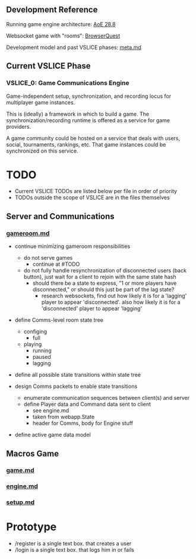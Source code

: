 ## Development Reference

Running game engine architecture: [AoE 28.8](http://www.gamasutra.com/view/feature/3094/1500_archers_on_a_288_network_.php)

Websocket game with "rooms": [BrowserQuest](https://github.com/mozilla/BrowserQuest)

Development model and past VSLICE phases: [meta.md](meta.md)

## Current VSLICE Phase

### VSLICE_0: Game Communications Engine

Game-independent setup, synchronization, and recording locus for multiplayer game instances.

This is (ideally) a framework in which to build a game.
The synchronization/recording runtime is offered as a service for game providers.

A game community could be hosted on a service that deals with users, social, tournaments, rankings, etc.
That game instances could be synchronized on this service.

# TODO

- Current VSLICE TODOs are listed below per file in order of priority
- TODOs outside the scope of VSLICE are in the files themselves

## Server and Communications

### [gameroom.md](gameroom.md)

- continue minimizing gameroom responsibilities
    - do not serve games
        - continue at #TODO
    - do not fully handle resynchronization of disconnected users (back button), just wait for a client to rejoin with the same state hash
        - should there be a state to express, "1 or more players have disconnected," or should this just be part of the lag state?
            - research websockets, find out how likely it is for a 'lagging' player to appear 'disconnected'.  also how likely it is for a 'disconnected' player to appear 'lagging'
            

- define Comms-level room state tree
    - configing
        - full
    - playing
        - running
        - paused
        - lagging

- define all possible state transitions within state tree

- design Comms packets to enable state transitions
    - enumerate communication sequences between client(s) and server
    - define Player data and Command data sent to client
        - see engine.md
        - taken from webapp.State
        - header for Comms, body for Engine stuff

- define active game data model

## Macros Game

### [game.md](game.md)
### [engine.md](engine.md)
### [setup.md](setup.md)

# Prototype

- /register is a single text box.  that creates a user
- /login is a single text box.  that logs him in or fails

